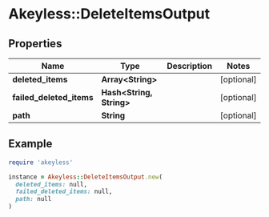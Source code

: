 # Akeyless::DeleteItemsOutput

## Properties

| Name | Type | Description | Notes |
| ---- | ---- | ----------- | ----- |
| **deleted_items** | **Array&lt;String&gt;** |  | [optional] |
| **failed_deleted_items** | **Hash&lt;String, String&gt;** |  | [optional] |
| **path** | **String** |  | [optional] |

## Example

```ruby
require 'akeyless'

instance = Akeyless::DeleteItemsOutput.new(
  deleted_items: null,
  failed_deleted_items: null,
  path: null
)
```

